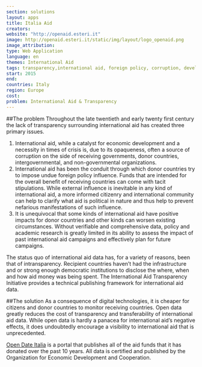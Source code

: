 ```yaml
---
section: solutions
layout: apps
title: Italia Aid 
creators: 
website: "http://openaid.esteri.it"
image: http://openaid.esteri.it/static/img/layout/logo_openaid.png
image_attribution:
type: Web Application 
language: en
themes: International Aid
tags: transparency,international aid, foreign policy, corruption, development
start: 2015
end: 
countries: Italy
region: Europe
cost: 
problem: International Aid & Transparency
---
```

##The problem
Throughout the late twentieth and early twenty first century the lack of transparency surrounding international aid has created three primary issues. 

1. International aid, while a catalyst for economic development and a necessity in times of crisis is, due to its opaqueness, often a source of corruption on the side of receiving governments, donor countries, intergovernmental, and non-governmental organizations. 
2. International aid has been the conduit through which donor countries try to impose undue foreign policy influence. Funds that are intended for the overall benefit of receiving countries can come with tacit stipulations. While external influence is inevitable in any kind of international aid, a more informed citizenry and international community can help to clarify what aid is political in nature and thus help to prevent nefarious manifestations of such influence. 
3. It is unequivocal that some kinds of international aid have positive impacts for donor countries and other kinds can worsen existing circumstances. Without verifiable and comprehensive data, policy and academic research is greatly limited in its ability to assess the impact of past international aid campaigns and effectively plan for future campaigns. 

The status quo of international aid data has, for a variety of reasons, been that of intransparency. Recipient countries haven’t had the infrastructure and or strong enough democratic institutions to disclose the where, when and how aid money was being spent. The International Aid Transparency Initiative provides a technical publishing framework for international aid data.

##The solution
As a consequence of digital technologies, it is cheaper for citizens and donor countries to monitor receiving countries. Open data greatly reduces the cost of transparency and transferability of international aid data. While open data is hardly a panacea for international aid’s negative effects, it does undoubtedly encourage a visibility to international aid that is unprecedented.   

[Open Date Italia](http://openaid.esteri.it) is a portal that publishes all of the aid funds that it has donated over the past 10 years. All data is certified and published by the Organization for Economic Development and Cooperation.

